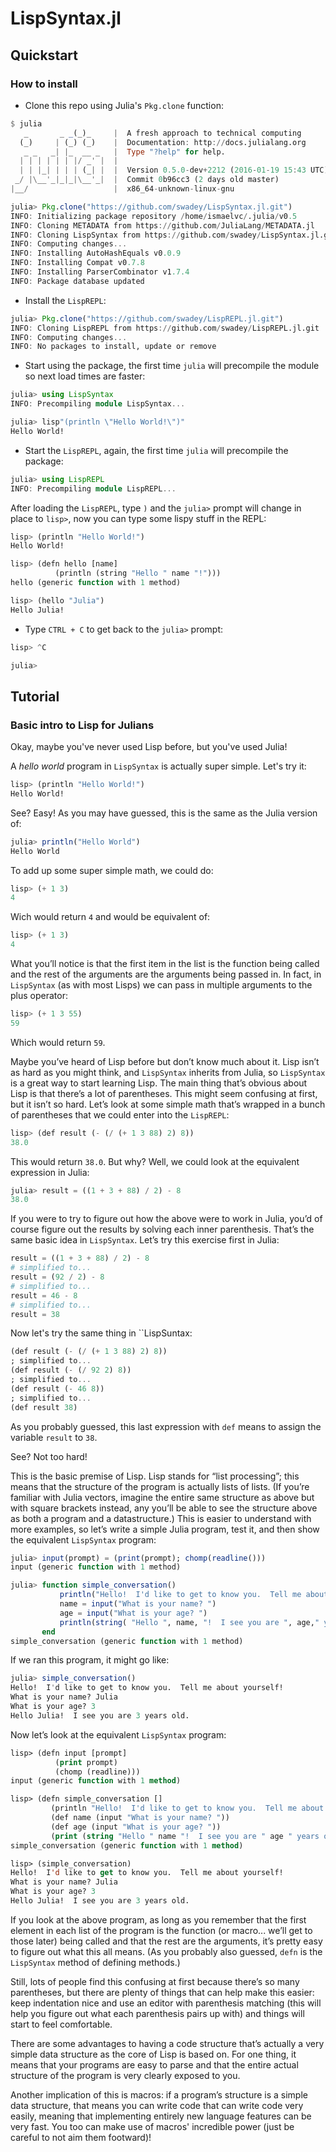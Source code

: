 # LispSyntax.jl

## Quickstart

### How to install

* Clone this repo using Julia's `Pkg.clone` function:

```julia
$ julia
   _       _ _(_)_     |  A fresh approach to technical computing
  (_)     | (_) (_)    |  Documentation: http://docs.julialang.org
   _ _   _| |_  __ _   |  Type "?help" for help.
  | | | | | | |/ _' |  |
  | | |_| | | | (_| |  |  Version 0.5.0-dev+2212 (2016-01-19 15:43 UTC)
 _/ |\__'_|_|_|\__'_|  |  Commit 0b96cc3 (2 days old master)
|__/                   |  x86_64-unknown-linux-gnu

julia> Pkg.clone("https://github.com/swadey/LispSyntax.jl.git")
INFO: Initializing package repository /home/ismaelvc/.julia/v0.5
INFO: Cloning METADATA from https://github.com/JuliaLang/METADATA.jl
INFO: Cloning LispSyntax from https://github.com/swadey/LispSyntax.jl.git
INFO: Computing changes...
INFO: Installing AutoHashEquals v0.0.9
INFO: Installing Compat v0.7.8
INFO: Installing ParserCombinator v1.7.4
INFO: Package database updated
```

* Install the `LispREPL`:

```julia
julia> Pkg.clone("https://github.com/swadey/LispREPL.jl.git")
INFO: Cloning LispREPL from https://github.com/swadey/LispREPL.jl.git
INFO: Computing changes...
INFO: No packages to install, update or remove
```

* Start using the package, the first time `julia` will precompile the module so next load times are faster:

```julia
julia> using LispSyntax
INFO: Precompiling module LispSyntax...

julia> lisp"(println \"Hello World!\")"
Hello World!
```

* Start the `LispREPL`, again, the first time `julia` will precompile the package:

```julia
julia> using LispREPL
INFO: Precompiling module LispREPL...
```

After loading the `LispREPL`, type `)` and the `julia>` prompt will change in place to `lisp>`, now you can type some lispy stuff in the REPL:

```julia
lisp> (println "Hello World!")
Hello World!

lisp> (defn hello [name]
          (println (string "Hello " name "!")))
hello (generic function with 1 method)

lisp> (hello "Julia")
Hello Julia!
```

* Type `CTRL + C` to get back to the `julia>` prompt:

```julia
lisp> ^C

julia>
```

## Tutorial

### Basic intro to Lisp for Julians

Okay, maybe you've never used Lisp before, but you've used Julia!

A *hello world* program in `LispSyntax` is actually super simple. Let's try it:

```julia
lisp> (println "Hello World!")
Hello World!
```

See? Easy! As you may have guessed, this is the same as the Julia version of:

```julia
julia> println("Hello World")
Hello World
```

To add up some super simple math, we could do:

```julia
lisp> (+ 1 3)
4
```

Wich would return `4` and would be equivalent of:

```julia
lisp> (+ 1 3)
4
```

What you’ll notice is that the first item in the list is the function being called and the rest of the arguments are the arguments being passed in. In fact, in `LispSyntax` (as with most Lisps) we can pass in multiple arguments to the plus operator:

```julia
lisp> (+ 1 3 55)
59
```

Which would return `59`.

Maybe you’ve heard of Lisp before but don’t know much about it. Lisp isn’t as hard as you might think, and `LispSyntax` inherits from Julia, so `LispSyntax` is a great way to start learning Lisp. The main thing that’s obvious about Lisp is that there’s a lot of parentheses. This might seem confusing at first, but it isn’t so hard. Let’s look at some simple math that’s wrapped in a bunch of parentheses that we could enter into the `LispREPL`:

```julia
lisp> (def result (- (/ (+ 1 3 88) 2) 8))
38.0
```

This would return `38.0`. But why? Well, we could look at the equivalent expression in Julia:

```julia
julia> result = ((1 + 3 + 88) / 2) - 8
38.0
```

If you were to try to figure out how the above were to work in Julia, you’d of course figure out the results by solving each inner parenthesis. That’s the same basic idea in `LispSyntax`. Let’s try this exercise first in Julia:

```julia
result = ((1 + 3 + 88) / 2) - 8
# simplified to...
result = (92 / 2) - 8
# simplified to...
result = 46 - 8
# simplified to...
result = 38
```

Now let's try the same thing in ``LispSuntax:

```julia
(def result (- (/ (+ 1 3 88) 2) 8))
; simplified to...
(def result (- (/ 92 2) 8))
; simplified to...
(def result (- 46 8))
; simplified to...
(def result 38)
```

As you probably guessed, this last expression with `def` means to assign the variable `result` to `38`.

See? Not too hard!

This is the basic premise of Lisp. Lisp stands for “list processing”; this means that the structure of the program is actually lists of lists. (If you’re familiar with Julia vectors, imagine the entire same structure as above but with square brackets instead, any you’ll be able to see the structure above as both a program and a datastructure.) This is easier to understand with more examples, so let’s write a simple Julia program, test it, and then show the equivalent `LispSyntax` program:

```julia
julia> input(prompt) = (print(prompt); chomp(readline()))
input (generic function with 1 method)

julia> function simple_conversation()
           println("Hello!  I'd like to get to know you.  Tell me about yourself!")
           name = input("What is your name? ")
           age = input("What is your age? ")
           println(string( "Hello ", name, "!  I see you are ", age," years old."))
       end
simple_conversation (generic function with 1 method)
```

If we ran this program, it might go like:

```julia
julia> simple_conversation()
Hello!  I'd like to get to know you.  Tell me about yourself!
What is your name? Julia
What is your age? 3
Hello Julia!  I see you are 3 years old.
```

Now let’s look at the equivalent `LispSyntax` program:

```lisp
lisp> (defn input [prompt]
          (print prompt)
          (chomp (readline)))
input (generic function with 1 method)

lisp> (defn simple_conversation []
         (println "Hello!  I'd like to get to know you.  Tell me about yourself!")
         (def name (input "What is your name? "))
         (def age (input "What is your age? "))
         (print (string "Hello " name "!  I see you are " age " years old.")))
simple_conversation (generic function with 1 method)

lisp> (simple_conversation)
Hello!  I'd like to get to know you.  Tell me about yourself!
What is your name? Julia
What is your age? 3
Hello Julia!  I see you are 3 years old.
```

If you look at the above program, as long as you remember that the first element in each list of the program is the function (or macro... we’ll get to those later) being called and that the rest are the arguments, it’s pretty easy to figure out what this all means. (As you probably also guessed, `defn` is the `LispSyntax` method of defining methods.)

Still, lots of people find this confusing at first because there’s so many parentheses, but there are plenty of things that can help make this easier: keep indentation nice and use an editor with parenthesis matching (this will help you figure out what each parenthesis pairs up with) and things will start to feel comfortable.

There are some advantages to having a code structure that’s actually a very simple data structure as the core of Lisp is based on. For one thing, it means that your programs are easy to parse and that the entire actual structure of the program is very clearly exposed to you. 

Another implication of this is macros: if a program’s structure is a simple data structure, that means you can write code that can write code very easily, meaning that implementing entirely new language features can be very fast. You too can make use of macros' incredible power (just be careful to not aim them footward)!
